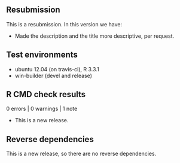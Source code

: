 ## Resubmission

This is a resubmission. In this version we have:

* Made the description and the title more descriptive, per request.

## Test environments
* ubuntu 12.04 (on travis-ci), R 3.3.1
* win-builder (devel and release)

## R CMD check results

0 errors | 0 warnings | 1 note

* This is a new release.

## Reverse dependencies

This is a new release, so there are no reverse dependencies.


